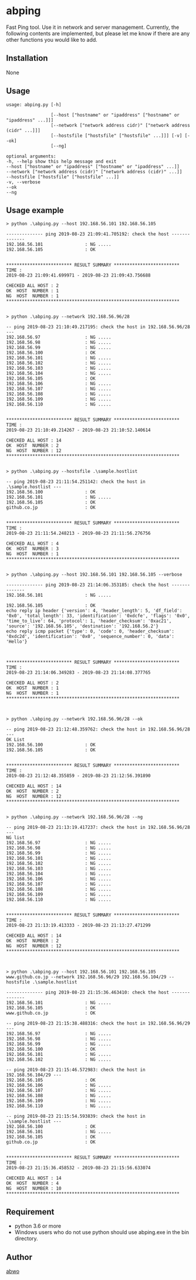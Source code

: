 # abping

Fast Ping tool. Use it in network and server management.
Currently, the following contents are implemented,
but please let me know if there are any other functions you would like to add.

## Installation

None

## Usage

    usage: abping.py [-h]

                     [--host ["hostname" or "ipaddress" ["hostname" or "ipaddress" ...]]]
                     [--network ["network address cidr)" ["network address (cidr" ...]]]
                     [--hostsfile ["hostsfile" ["hostsfile" ...]]] [-v] [--ok]
                     [--ng]

    optional arguments:
    -h, --help show this help message and exit
    --host ["hostname" or "ipaddress" ["hostname" or "ipaddress" ...]]
    --network ["network address (cidr)" ["network address (cidr)" ...]]
    --hostsfile ["hostsfile" ["hostsfile" ...]]
    -v, --verbose
    --ok
    --ng

## Usage example

    > python .\abping.py --host 192.168.56.101 192.168.56.105

    -------------- ping 2019-08-23 21:09:41.705192: check the host --------------
    192.168.56.101                : NG .....
    192.168.56.105                : OK


    ************************* RESULT SUMMARY *************************
    TIME :
    2019-08-23 21:09:41.699971 - 2019-08-23 21:09:43.756688

    CHECKED ALL HOST : 2
    OK  HOST  NUMBER : 1
    NG  HOST  NUMBER : 1
    ******************************************************************


    > python .\abping.py --network 192.168.56.96/28

    -- ping 2019-08-23 21:10:49.217195: check the host in 192.168.56.96/28 ---
    192.168.56.97                 : NG .....
    192.168.56.98                 : NG .....
    192.168.56.99                 : NG .....
    192.168.56.100                : OK
    192.168.56.101                : NG .....
    192.168.56.102                : NG .....
    192.168.56.103                : NG .....
    192.168.56.104                : NG .....
    192.168.56.105                : OK
    192.168.56.106                : NG .....
    192.168.56.107                : NG .....
    192.168.56.108                : NG .....
    192.168.56.109                : NG .....
    192.168.56.110                : NG .....


    ************************* RESULT SUMMARY *************************
    TIME :
    2019-08-23 21:10:49.214267 - 2019-08-23 21:10:52.140614

    CHECKED ALL HOST : 14
    OK  HOST  NUMBER : 2
    NG  HOST  NUMBER : 12
    ******************************************************************


    > python .\abping.py --hostsfile .\sample.hostlist

    -- ping 2019-08-23 21:11:54.251142: check the host in .\sample.hostlist ---
    192.168.56.100                : OK
    192.168.56.101                : NG .....
    192.168.56.105                : OK
    github.co.jp                  : OK


    ************************* RESULT SUMMARY *************************
    TIME :
    2019-08-23 21:11:54.248213 - 2019-08-23 21:11:56.276756

    CHECKED ALL HOST : 4
    OK  HOST  NUMBER : 3
    NG  HOST  NUMBER : 1
    ******************************************************************


    > python .\abping.py --host 192.168.56.101 192.168.56.105 --verbose

    -------------- ping 2019-08-23 21:14:06.353185: check the host --------------
    192.168.56.101                : NG .....

    192.168.56.105                : OK
    echo reply ip header {'version': 4, 'header_length': 5, 'df_field': '0x0', 'total_length': 33, 'identification': '0xdcfe', 'flags': '0x0', 'time_to_live': 64, 'protocol': 1, 'header_checksum': '0xac21', 'source': '192.168.56.105', 'destination': '192.168.56.2'}
    echo reply icmp packet {'type': 0, 'code': 0, 'header_checksum': '0xdc2d', 'identification': '0x0', 'sequence_number': 0, 'data': 'Hello'}



    ************************* RESULT SUMMARY *************************
    TIME :
    2019-08-23 21:14:06.349283 - 2019-08-23 21:14:08.377765

    CHECKED ALL HOST : 2
    OK  HOST  NUMBER : 1
    NG  HOST  NUMBER : 1
    ******************************************************************



    > python .\abping.py --network 192.168.56.96/28 --ok

    -- ping 2019-08-23 21:12:48.359762: check the host in 192.168.56.96/28 ---
    OK List
    192.168.56.100                : OK
    192.168.56.105                : OK


    ************************* RESULT SUMMARY *************************
    TIME :
    2019-08-23 21:12:48.355859 - 2019-08-23 21:12:56.391890

    CHECKED ALL HOST : 14
    OK  HOST  NUMBER : 2
    NG  HOST  NUMBER : 12
    ******************************************************************


    > python .\abping.py --network 192.168.56.96/28 --ng

    -- ping 2019-08-23 21:13:19.417237: check the host in 192.168.56.96/28 ---
    NG list
    192.168.56.97                 : NG .....
    192.168.56.98                 : NG .....
    192.168.56.99                 : NG .....
    192.168.56.101                : NG .....
    192.168.56.102                : NG .....
    192.168.56.103                : NG .....
    192.168.56.104                : NG .....
    192.168.56.106                : NG .....
    192.168.56.107                : NG .....
    192.168.56.108                : NG .....
    192.168.56.109                : NG .....
    192.168.56.110                : NG .....


    ************************* RESULT SUMMARY *************************
    TIME :
    2019-08-23 21:13:19.413333 - 2019-08-23 21:13:27.471299

    CHECKED ALL HOST : 14
    OK  HOST  NUMBER : 2
    NG  HOST  NUMBER : 12
    ******************************************************************



    > python .\abping.py --host 192.168.56.101 192.168.56.105 www.github.co.jp --network 192.168.56.96/29 192.168.56.104/29 --hostsfile .\sample.hostlist

    -------------- ping 2019-08-23 21:15:36.463410: check the host --------------
    192.168.56.101                : NG .....
    192.168.56.105                : OK
    www.github.co.jp              : OK

    -- ping 2019-08-23 21:15:38.488316: check the host in 192.168.56.96/29 ---
    192.168.56.97                 : NG .....
    192.168.56.98                 : NG .....
    192.168.56.99                 : NG .....
    192.168.56.100                : OK
    192.168.56.101                : NG .....
    192.168.56.102                : NG .....

    -- ping 2019-08-23 21:15:46.572983: check the host in 192.168.56.104/29 ---
    192.168.56.105                : OK
    192.168.56.106                : NG .....
    192.168.56.107                : NG .....
    192.168.56.108                : NG .....
    192.168.56.109                : NG .....
    192.168.56.110                : NG .....

    -- ping 2019-08-23 21:15:54.593839: check the host in .\sample.hostlist ---
    192.168.56.100                : OK
    192.168.56.101                : NG .....
    192.168.56.105                : OK
    github.co.jp                  : OK


    ************************* RESULT SUMMARY *************************
    TIME :
    2019-08-23 21:15:36.458532 - 2019-08-23 21:15:56.633074

    CHECKED ALL HOST : 14
    OK  HOST  NUMBER : 4
    NG  HOST  NUMBER : 10
    ******************************************************************

## Requirement

- python 3.6 or more
- Windows users who do not use python should use abping.exe in the bin directory.

## Author

[abwo](https://github.com/abwo)
